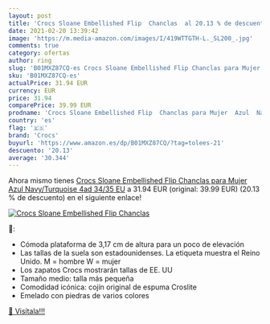 ```yaml
---
layout: post
title: 'Crocs Sloane Embellished Flip  Chanclas  al 20.13 % de descuento'
date: 2021-02-20 13:39:42
image: 'https://m.media-amazon.com/images/I/419WTTGTH-L._SL200_.jpg'
comments: true
category: ofertas
author: ring
slug: 'B01MXZ87CQ-es Crocs Sloane Embellished Flip Chanclas para Mujer Azul...'
sku: 'B01MXZ87CQ-es'
actualPrice: 31.94 EUR
currency: EUR
price: 31.94
comparePrice: 39.99 EUR
prodname: 'Crocs Sloane Embellished Flip  Chanclas para Mujer  Azul  Navy/Turquoise 4ad   34/35 EU'
country: 'es'
flag: '🇪🇸'
brand: 'Crocs'
buyurl: 'https://www.amazon.es/dp/B01MXZ87CQ/?tag=tolees-21'
descuento: '20.13'
average: '30.344'
---
```


Ahora mismo tienes [Crocs Sloane Embellished Flip  Chanclas para Mujer  Azul  Navy/Turquoise 4ad   34/35 EU](https://www.amazon.es/dp/B01MXZ87CQ/?tag=tolees-21) a 31.94 EUR (original: 39.99 EUR) (20.13 %  de descuento) en el siguiente enlace!

[![Crocs Sloane Embellished Flip  Chanclas ](https://m.media-amazon.com/images/I/419WTTGTH-L._SL200_.jpg)](https://www.amazon.es/dp/B01MXZ87CQ/?tag=tolees-21)

🔎:

- Cómoda plataforma de 3,17 cm de altura para un poco de elevación
- Las tallas de la suela son estadounidenses. La etiqueta muestra el Reino Unido. M = hombre W = mujer
- Los zapatos Crocs mostrarán tallas de EE. UU
- Tamaño medio: talla más pequeña
- Comodidad icónica: cojín original de espuma Croslite
- Emelado con piedras de varios colores

[🛒 Visítala!!!](https://www.amazon.es/dp/B01MXZ87CQ/?tag=tolees-21)
